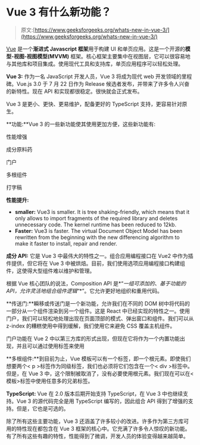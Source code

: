 # Vue 3 有什么新功能？

> 原文:[https://www.geeksforgeeks.org/whats-new-in-vue-3/](https://www.geeksforgeeks.org/whats-new-in-vue-3/)

[Vue](https://www.geeksforgeeks.org/vue-js-introduction-installation/) 是一个**渐进式 Javascript 框架**用于构建 UI 和单页应用。这是一个开源的**模型-视图-视图模型(MVVM)** 框架。核心框架主要集中在视图层，它可以很容易地与其他库和项目集成。使用现代工具和支持库，单页应用程序可以轻松处理。

**Vue 3:** 作为一名 JavaScript 开发人员，Vue 3 将成为现代 web 开发领域的里程碑。Vue.js 3.0 于 7 月 22 日作为 Release 候选者发布，并带来了许多令人兴奋的新特性。现在 API 和实现都很稳定。很快就会正式发布。

Vue 3 是更小、更快、更易维护，配备更好的 TypeScript 支持，更容易针对原生。

**功能:**Vue 3 的一些新功能使其使用更加方便，这些新功能有:

性能增强

成分原料药

门户

多根组件

打字稿

**性能提升:**

*   **smaller:** Vue3 is smaller. It is tree shaking-friendly, which means that it only allows to import fragments of the required library and deletes unnecessary code. The kernel runtime has been reduced to 12kb.
*   **Faster:** Vue3 is faster. The virtual Document Object Model has been rewritten from the beginning with the new differencing algorithm to make it faster to install, repair and render.

**成分 API:** 它是 Vue 3 中最伟大的特性之一。组合应用编程接口在 Vue2 中作为插件提供，但它将在 Vue 3 中被烘焙。目前，我们使用选项应用编程接口构建组件，这使得大型组件难以维护和管理。

根据 Vue 核心团队的说法，Composition API 是*“*一组可添加的、基于功能的 API，允许灵活地组合组件逻辑*“*”。它允许更好地组织和重用代码。

**传送门:**瞬移或传送门是一个新功能，允许我们在不同的 DOM 树中将代码的一部分从一个组件渲染到另一个组件。这是 React 中已经实现的特性之一。使用门户，我们可以轻松地处理出现在页面顶部的模式、弹出窗口和组件。我们可以从 z-index 的糟糕使用中得到缓解，我们使用它来避免 CSS 覆盖主机组件。

门户功能在 Vue 2 中以第三方库的形式出现，但现在它将作为一个内置功能出现，并且可以通过使用标签<teleport>来使用</teleport>

**多根组件:**到目前为止，Vue 模板可以有一个标签，即一个根元素。即使我们想要两个< p >标签作为同级标签，我们也必须将它们包含在一个< div >标签中。但是，在 Vue 3 中，这个限制被取消了，没有必要使用根元素。我们现在可以在<模板>标签中使用任意多的兄弟标签。

**TypeScript:** Vue 在 2.0 版本后期开始支持 TypeScript，在 Vue 3 中也继续支持。Vue 3 的源代码完全是用 TypeScript 编写的，因此组合 API 得到了增强的支持。但是，它也是可选的。

除了所有这些主要功能，Vue 3 还涵盖了许多较小的改进。许多作为第三方库可用的特性现在都包含在 Vue 3 框架的核心中。它充满了许多令人惊叹的新功能。有了所有这些有趣的特性，性能得到了微调，开发人员的体验变得越来越简单。
